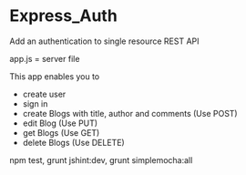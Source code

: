 # Express_Auth
Add an authentication to single resource REST API

app.js = server file

This  app enables you to 
- create user
- sign in 
- create Blogs with title, author and comments (Use POST)
- edit Blog (Use PUT)
- get Blogs (Use GET)
- delete Blogs (Use DELETE)

npm test, grunt jshint:dev, grunt simplemocha:all
